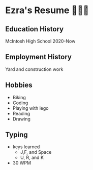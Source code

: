 # Ezra's Resume 🤯🤯😱

## Education History
McIntosh High School 2020-Now

## Employment History
Yard and construction work

## Hobbies
- Biking
- Coding
- Playing with lego
- Reading
- Drawing

## Typing
- keys learned
  - J,F, and Space
  - U, R, and K
- 30 WPM
